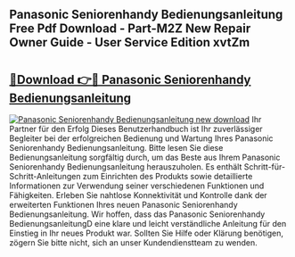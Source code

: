 ## Panasonic Seniorenhandy Bedienungsanleitung Free Pdf Download - Part-M2Z New Repair Owner Guide - User Service Edition xvtZm

# <h2><a href="http://df44rr.blite.top/?on=Panasonic+Seniorenhandy+Bedienungsanleitung">🔗Download 👉🔴 Panasonic Seniorenhandy Bedienungsanleitung</a></h2>

[![Panasonic Seniorenhandy Bedienungsanleitung new download](https://i.imgur.com/lujVjoI.png)](http://df44rr.blite.top/?on=Panasonic+Seniorenhandy+Bedienungsanleitung)
Ihr Partner für den Erfolg Dieses Benutzerhandbuch ist Ihr zuverlässiger Begleiter bei der erfolgreichen Bedienung und Wartung Ihres Panasonic Seniorenhandy Bedienungsanleitung. Bitte lesen Sie diese Bedienungsanleitung sorgfältig durch, um das Beste aus Ihrem Panasonic Seniorenhandy Bedienungsanleitung herauszuholen. Es enthält Schritt-für-Schritt-Anleitungen zum Einrichten des Produkts sowie detaillierte Informationen zur Verwendung seiner verschiedenen Funktionen und Fähigkeiten. Erleben Sie nahtlose Konnektivität und Kontrolle dank der erweiterten Funktionen Ihres neuen Panasonic Seniorenhandy Bedienungsanleitung. Wir hoffen, dass das Panasonic Seniorenhandy BedienungsanleitungD eine klare und leicht verständliche Anleitung für den Einstieg in Ihr neues Produkt war. Sollten Sie Hilfe oder Klärung benötigen, zögern Sie bitte nicht, sich an unser Kundendienstteam zu wenden.
